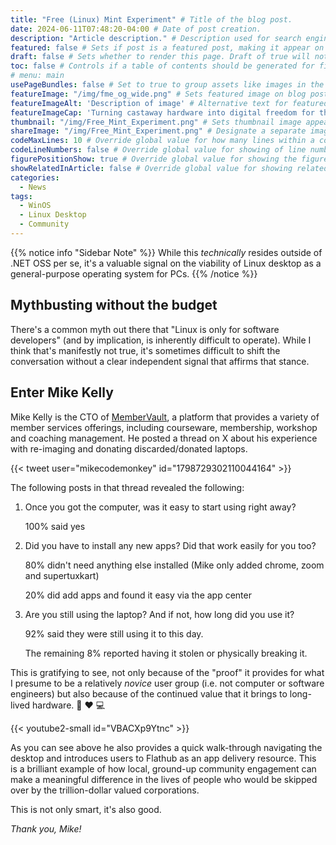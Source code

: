 ```yaml
---
title: "Free (Linux) Mint Experiment" # Title of the blog post.
date: 2024-06-11T07:48:20-04:00 # Date of post creation.
description: "Article description." # Description used for search engine.
featured: false # Sets if post is a featured post, making it appear on the sidebar. A featured post won't be listed on the sidebar if it's the current page
draft: false # Sets whether to render this page. Draft of true will not be rendered.
toc: false # Controls if a table of contents should be generated for first-level links automatically.
# menu: main
usePageBundles: false # Set to true to group assets like images in the same folder as this post.
featureImage: "/img/fme_og_wide.png" # Sets featured image on blog post.
featureImageAlt: 'Description of image' # Alternative text for featured image.
featureImageCap: 'Turning castaway hardware into digital freedom for the under-served' # Caption (optional).
thumbnail: "/img/Free_Mint_Experiment.png" # Sets thumbnail image appearing inside card on homepage.
shareImage: "/img/Free_Mint_Experiment.png" # Designate a separate image for social media sharing.
codeMaxLines: 10 # Override global value for how many lines within a code block before auto-collapsing.
codeLineNumbers: false # Override global value for showing of line numbers within code block.
figurePositionShow: true # Override global value for showing the figure label.
showRelatedInArticle: false # Override global value for showing related posts in this series at the end of the content.
categories:
  - News
tags:
  - WinOS
  - Linux Desktop
  - Community
---
```



{{% notice info "Sidebar Note" %}}
While this *technically* resides outside of .NET OSS per se, it's a valuable signal on the viability of Linux desktop as a general-purpose operating system for PCs.
{{% /notice %}}



## Mythbusting without the budget

There's a common myth out there that "Linux is only for software developers" (and by implication, is inherently difficult to operate). While I think that's manifestly not true, it's sometimes difficult to shift the conversation without a clear independent signal that affirms that stance.

## Enter Mike Kelly

Mike Kelly is the CTO of [MemberVault](https://membervault.co), a platform that provides a variety of member services offerings, including courseware, membership, workshop and coaching management. He posted a thread on X about his experience with re-imaging and donating discarded/donated laptops.

{{< tweet user="mikecodemonkey" id="1798729302110044164" >}}

The following posts in that thread revealed the following:

1. Once you got the computer, was it easy to start using right away?

      100% said yes

2. Did you have to install any new apps? Did that work easily for you too?

      80% didn't need anything else installed (Mike only added chrome, zoom and supertuxkart)

      20% did add apps and found it easy via the app center

3. Are you still using the laptop?  And if not, how long did you use it?

      92% said they were still using it to this day.

      The remaining 8% reported having it stolen or physically breaking it.

This is gratifying to see, not only because of the "proof" it provides for what I presume to be a relatively *novice* user group (i.e. not computer or software engineers) but also because of the continued value that it brings to long-lived hardware. 🐧 ❤️ 💻

{{< youtube2-small id="VBACXp9Ytnc" >}}

As you can see above he also provides a quick walk-through navigating the desktop and introduces users to Flathub as an app delivery resource. This is a brilliant example of how local, ground-up community engagement can make a meaningful difference in the lives of people who would be skipped over by the trillion-dollar valued corporations. 

This is not only smart, it's also good.

*Thank you, Mike!*